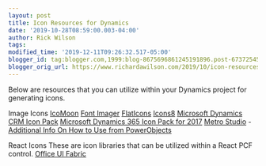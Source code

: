 ```yaml
---
layout: post
title: Icon Resources for Dynamics
date: '2019-10-28T08:59:00.003-04:00'
author: Rick Wilson
tags: 
modified_time: '2019-12-11T09:26:32.517-05:00'
blogger_id: tag:blogger.com,1999:blog-8675696861245191896.post-6737254594784365666
blogger_orig_url: https://www.richardawilson.com/2019/10/icon-resources-for-dynamics.html
---
```


Below are resources that you can utilize within your Dynamics project for generating icons.

Image Icons
[IcoMoon](https://icomoon.io/)
[Font Imager](https://fontimager.antelle.com/#)
[FlatIcons](http://www.flaticons.net/)
[Icons8](https://icons8.com/)
[Microsoft Dynamics CRM Icon Pack](https://www.c2software.com/c2-blog/dynamics-crm-icon-pack.aspx)
[Microsoft Dynamics 365 Icon Pack for 2017](https://www.c2software.com/c2-blog/microsoft-dynamics-365-icon-pack-for-2017.aspx)
[Metro Studio](https://www.syncfusion.com/downloads/metrostudio) - [Additional Info On How to Use from PowerObjects](https://www.powerobjects.com/blog/2018/10/26/custom-entity-icons-metro-studio/)

React Icons
These are icon libraries that can be utilized within a React PCF control.
[Office UI Fabric](https://developer.microsoft.com/en-us/fabric#/styles/web/icons)

